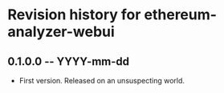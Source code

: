 # Revision history for ethereum-analyzer-webui

## 0.1.0.0  -- YYYY-mm-dd

* First version. Released on an unsuspecting world.
